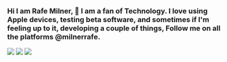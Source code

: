### Hi I am Rafe Milner, 👋 I am a fan of Technology. I love using Apple devices, testing beta software, and sometimes if I'm feeling up to it, developing a couple of things, Follow me on all the platforms @milnerrafe.
[![][1-shield]][1] [![][2-shield]][2] [![][3-shield]][3] 


[1]: https://www.threads.net/@milnerrafe
[1-shield]: https://img.shields.io/badge/threads-%40milnerrafe-purple?style=for-the-badge&logo=threads&logoColor=%23FFFFFF

[2]: https://www.youtube.com/channel/UCHv-0ggNFHm16LWs-ID3xKw
[2-shield]: https://img.shields.io/badge/YouTube-%40milnerrafe-red?style=for-the-badge&logo=Youtube

[3]: https://twitter.com/Milnerrafe
[3-shield]: https://img.shields.io/badge/Twitter-%40milnerrafe-blue?style=for-the-badge&logo=twitter&logoColor=%23FFFFFF
